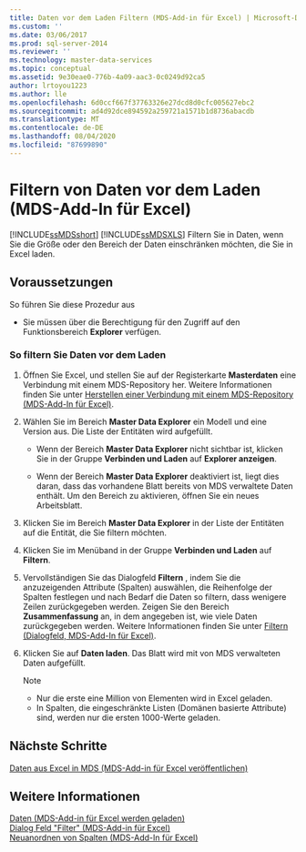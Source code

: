 ```yaml
---
title: Daten vor dem Laden Filtern (MDS-Add-in für Excel) | Microsoft-Dokumentation
ms.custom: ''
ms.date: 03/06/2017
ms.prod: sql-server-2014
ms.reviewer: ''
ms.technology: master-data-services
ms.topic: conceptual
ms.assetid: 9e30eae0-776b-4a09-aac3-0c0249d92ca5
author: lrtoyou1223
ms.author: lle
ms.openlocfilehash: 6d0ccf667f37763326e27dcd8d0cfc005627ebc2
ms.sourcegitcommit: ad4d92dce894592a259721a1571b1d8736abacdb
ms.translationtype: MT
ms.contentlocale: de-DE
ms.lasthandoff: 08/04/2020
ms.locfileid: "87699890"
---
```

# <a name="filter-data-before-loading-mds-add-in-for-excel"></a>Filtern von Daten vor dem Laden (MDS-Add-In für Excel)
  [!INCLUDE[ssMDSshort](../../includes/ssmdsshort-md.md)] [!INCLUDE[ssMDSXLS](../../includes/ssmdsxls-md.md)] Filtern Sie in Daten, wenn Sie die Größe oder den Bereich der Daten einschränken möchten, die Sie in Excel laden.  
  
## <a name="prerequisites"></a>Voraussetzungen  
 So führen Sie diese Prozedur aus  
  
-   Sie müssen über die Berechtigung für den Zugriff auf den Funktionsbereich **Explorer** verfügen.  
  
### <a name="to-filter-data-before-loading"></a>So filtern Sie Daten vor dem Laden  
  
1.  Öffnen Sie Excel, und stellen Sie auf der Registerkarte **Masterdaten** eine Verbindung mit einem MDS-Repository her. Weitere Informationen finden Sie unter [Herstellen einer Verbindung mit einem MDS-Repository &#40;MDS-Add-In für Excel&#41;](connect-to-an-mds-repository-mds-add-in-for-excel.md).  
  
2.  Wählen Sie im Bereich **Master Data Explorer** ein Modell und eine Version aus. Die Liste der Entitäten wird aufgefüllt.  
  
    -   Wenn der Bereich **Master Data Explorer** nicht sichtbar ist, klicken Sie in der Gruppe **Verbinden und Laden** auf **Explorer anzeigen**.  
  
    -   Wenn der Bereich **Master Data Explorer** deaktiviert ist, liegt dies daran, dass das vorhandene Blatt bereits von MDS verwaltete Daten enthält. Um den Bereich zu aktivieren, öffnen Sie ein neues Arbeitsblatt.  
  
3.  Klicken Sie im Bereich **Master Data Explorer** in der Liste der Entitäten auf die Entität, die Sie filtern möchten.  
  
4.  Klicken Sie im Menüband in der Gruppe **Verbinden und Laden** auf **Filtern**.  
  
5.  Vervollständigen Sie das Dialogfeld **Filtern** , indem Sie die anzuzeigenden Attribute (Spalten) auswählen, die Reihenfolge der Spalten festlegen und nach Bedarf die Daten so filtern, dass wenigere Zeilen zurückgegeben werden. Zeigen Sie den Bereich **Zusammenfassung** an, in dem angegeben ist, wie viele Daten zurückgegeben werden. Weitere Informationen finden Sie unter [Filtern &#40;Dialogfeld, MDS-Add-In für Excel&#41;](filter-dialog-box-mds-add-in-for-excel.md).  
  
6.  Klicken Sie auf **Daten laden**. Das Blatt wird mit von MDS verwalteten Daten aufgefüllt.  
  
    > [!NOTE]  
    >  -   Nur die erste eine Million von Elementen wird in Excel geladen.  
    > -   In Spalten, die eingeschränkte Listen (Domänen basierte Attribute) sind, werden nur die ersten 1000-Werte geladen.  
  
## <a name="next-steps"></a>Nächste Schritte  
 [Daten aus Excel in MDS &#40;MDS-Add-in für Excel veröffentlichen&#41;](import-data-from-excel-to-master-data-services-mds-add-in-for-excel.md)  
  
## <a name="see-also"></a>Weitere Informationen  
 [Daten &#40;MDS-Add-in für Excel werden geladen&#41;](overview-exporting-data-to-excel-mds-add-in-for-excel.md)   
 [Dialog Feld "Filter" &#40;MDS-Add-in für Excel&#41;](filter-dialog-box-mds-add-in-for-excel.md)   
 [Neuanordnen von Spalten &#40;MDS-Add-In für Excel&#41;](reorder-columns-mds-add-in-for-excel.md)  
  
  
